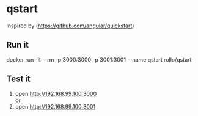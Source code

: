 # qstart
Inspired by (https://github.com/angular/quickstart)

## Run it
docker run -it --rm -p 3000:3000 -p 3001:3001 --name qstart rollo/qstart

## Test it
1. open http://192.168.99.100:3000  
or  
2. open http://192.168.99.100:3001
